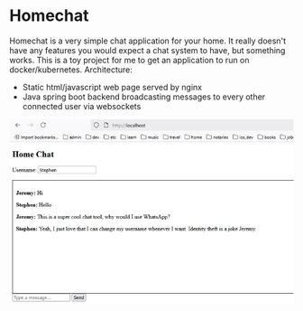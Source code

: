 # Homechat
Homechat is a very simple chat application for your home.
It really doesn't have any features you would expect a chat system to have, but something works.
This is a toy project for me to get an application to run on docker/kubernetes.
Architecture:
- Static html/javascript web page served by nginx
- Java spring boot backend broadcasting messages to every other connected user via websockets

![example.jpg](other/example.jpg)
